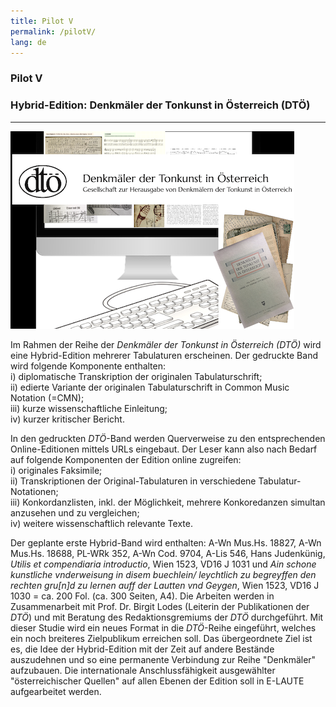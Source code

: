 ```yaml
---
title: Pilot V
permalink: /pilotV/
lang: de
---
```


### Pilot V
### Hybrid-Edition: Denkmäler der Tonkunst in Österreich (DTÖ)
___

![](/assets/img/DTOe_coll_01.png "Collage von K. Schöning")

Im Rahmen der Reihe der _Denkmäler der Tonkunst in Österreich (DTÖ)_
wird eine Hybrid-Edition mehrerer Tabulaturen erscheinen. Der gedruckte Band wird folgende Komponente enthalten:  
i) diplomatische Transkription der originalen Tabulaturschrift;  
ii) edierte Variante der originalen Tabulaturschrift in Common Music Notation (=CMN);    
iii) kurze wissenschaftliche Einleitung;    
iv) kurzer kritischer Bericht.  

In den gedruckten _DTÖ_-Band werden Querverweise zu den entsprechenden Online-Editionen mittels URLs eingebaut. Der Leser kann also nach Bedarf auf folgende Komponenten der Edition online zugreifen:  
i) originales Faksimile;  
ii) Transkriptionen der Original-Tabulaturen in verschiedene Tabulatur-Notationen;  
iii) Konkordanzlisten, inkl. der Möglichkeit, mehrere Konkoredanzen simultan anzusehen und zu vergleichen;  
iv) weitere wissenschaftlich relevante Texte.   

Der geplante erste Hybrid-Band wird enthalten: A-Wn Mus.Hs. 18827, A-Wn Mus.Hs. 18688, PL-WRk 352, A-Wn Cod. 9704, A-Lis 546, Hans Judenkünig, _Utilis et compendiaria introductio_, Wien 1523, VD16 J 1031 und _Ain schone kunstliche vnderweisung in disem buechlein/ leychtlich zu begreyffen den rechten gru[n]d zu lernen auff der Lautten vnd Geygen_, Wien 1523, VD16 J 1030
= ca. 200 Fol. (ca. 300 Seiten, A4). Die Arbeiten werden in Zusammenarbeit mit Prof. Dr. Birgit Lodes
(Leiterin der Publikationen der _DTÖ_) und mit Beratung des Redaktionsgremiums der _DTÖ_ durchgeführt.
Mit dieser Studie wird ein neues Format in die _DTÖ_-Reihe eingeführt, welches ein noch breiteres Zielpublikum erreichen soll. Das übergeordnete Ziel ist es, die Idee der Hybrid-Edition mit der Zeit auf andere Bestände auszudehnen und so eine permanente Verbindung zur Reihe "Denkmäler" aufzubauen. Die internationale Anschlussfähigkeit ausgewählter "österreichischer Quellen" auf allen Ebenen der Edition soll in E-LAUTE aufgearbeitet werden.

